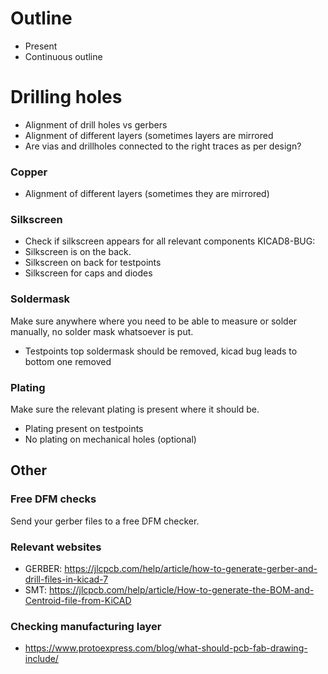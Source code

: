 # Outline
- Present
- Continuous outline


# Drilling holes
- Alignment of drill holes vs gerbers
- Alignment of different layers (sometimes layers are mirrored
- Are vias and drillholes connected to the right traces as per design?


### Copper
- Alignment of different layers (sometimes they are mirrored)

### Silkscreen
- Check if silkscreen appears for all relevant components
KICAD8-BUG:
- Silkscreen is on the back.
- Silkscreen on back for testpoints
- Silkscreen for caps and diodes


### Soldermask
Make sure anywhere where you need to be able to measure or solder manually, no solder mask whatsoever is put.
- Testpoints top soldermask should be removed, kicad bug leads to bottom one removed


### Plating
Make sure the relevant plating is present where it should be.
- Plating present on testpoints
- No plating on mechanical holes (optional)


## Other
### Free DFM checks
Send your gerber files to a free DFM checker.

### Relevant websites
- GERBER: https://jlcpcb.com/help/article/how-to-generate-gerber-and-drill-files-in-kicad-7
- SMT: https://jlcpcb.com/help/article/How-to-generate-the-BOM-and-Centroid-file-from-KiCAD


### Checking manufacturing layer
- https://www.protoexpress.com/blog/what-should-pcb-fab-drawing-include/
